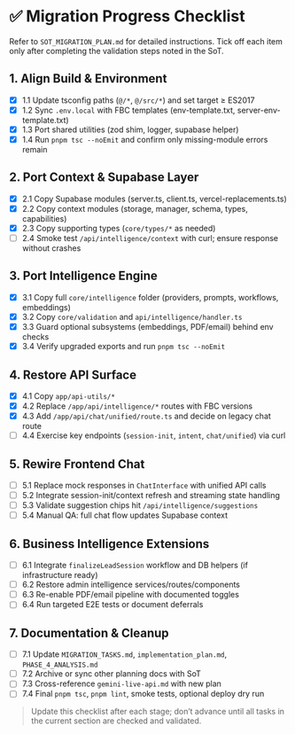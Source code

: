 # ✅ Migration Progress Checklist

Refer to `SOT_MIGRATION_PLAN.md` for detailed instructions. Tick off each item only after completing the validation steps noted in the SoT.

## 1. Align Build & Environment
- [x] 1.1 Update tsconfig paths (`@/*`, `@/src/*`) and set target ≥ ES2017
- [x] 1.2 Sync `.env.local` with FBC templates (env-template.txt, server-env-template.txt)
- [x] 1.3 Port shared utilities (zod shim, logger, supabase helper)
- [x] 1.4 Run `pnpm tsc --noEmit` and confirm only missing-module errors remain

## 2. Port Context & Supabase Layer
- [x] 2.1 Copy Supabase modules (server.ts, client.ts, vercel-replacements.ts)
- [x] 2.2 Copy context modules (storage, manager, schema, types, capabilities)
- [x] 2.3 Copy supporting types (`core/types/*` as needed)
- [ ] 2.4 Smoke test `/api/intelligence/context` with curl; ensure response without crashes

## 3. Port Intelligence Engine
- [x] 3.1 Copy full `core/intelligence` folder (providers, prompts, workflows, embeddings)
- [x] 3.2 Copy `core/validation` and `api/intelligence/handler.ts`
- [x] 3.3 Guard optional subsystems (embeddings, PDF/email) behind env checks
- [x] 3.4 Verify upgraded exports and run `pnpm tsc --noEmit`

## 4. Restore API Surface
- [x] 4.1 Copy `app/api-utils/*`
- [x] 4.2 Replace `/app/api/intelligence/*` routes with FBC versions
- [x] 4.3 Add `/app/api/chat/unified/route.ts` and decide on legacy chat route
- [ ] 4.4 Exercise key endpoints (`session-init`, `intent`, `chat/unified`) via curl

## 5. Rewire Frontend Chat
- [ ] 5.1 Replace mock responses in `ChatInterface` with unified API calls
- [ ] 5.2 Integrate session-init/context refresh and streaming state handling
- [ ] 5.3 Validate suggestion chips hit `/api/intelligence/suggestions`
- [ ] 5.4 Manual QA: full chat flow updates Supabase context

## 6. Business Intelligence Extensions
- [ ] 6.1 Integrate `finalizeLeadSession` workflow and DB helpers (if infrastructure ready)
- [ ] 6.2 Restore admin intelligence services/routes/components
- [ ] 6.3 Re-enable PDF/email pipeline with documented toggles
- [ ] 6.4 Run targeted E2E tests or document deferrals

## 7. Documentation & Cleanup
- [ ] 7.1 Update `MIGRATION_TASKS.md`, `implementation_plan.md`, `PHASE_4_ANALYSIS.md`
- [ ] 7.2 Archive or sync other planning docs with SoT
- [ ] 7.3 Cross-reference `gemini-live-api.md` with new plan
- [ ] 7.4 Final `pnpm tsc`, `pnpm lint`, smoke tests, optional deploy dry run

> Update this checklist after each stage; don’t advance until all tasks in the current section are checked and validated.
